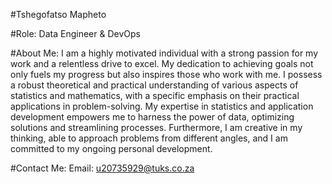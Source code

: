 #Tshegofatso Mapheto

#Role:
Data Engineer & DevOps

#About Me:
I am a highly motivated individual with a strong passion for my work and a relentless drive to excel.
My dedication to achieving goals not only fuels my progress but also inspires those who work with me.
I possess a robust theoretical and practical understanding of various aspects of statistics and mathematics, with a specific emphasis on their practical applications in problem-solving.
My expertise in statistics and application development empowers me to harness the power of data, optimizing solutions and streamlining processes.
Furthermore, I am creative in my thinking, able to approach problems from different angles, and I am committed to my ongoing personal development.

#Contact Me:
Email: u20735929@tuks.co.za